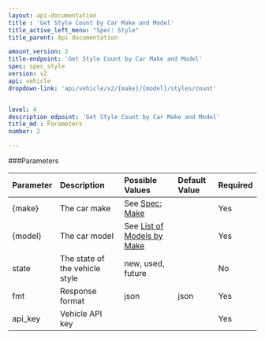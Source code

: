 ```yaml
---
layout: api-documentation
title : 'Get Style Count by Car Make and Model'
title_active_left_menu: "Spec: Style"
title_parent: Api documentation

amount_version: 2
title-endpoint: 'Get Style Count by Car Make and Model'
spec: spec_style
version: v2
api: vehicle
dropdown-link: 'api/vehicle/v2/{make}/{model}/styles/count'


level: 4
description_edpoint: 'Get Style Count by Car Make and Model'
title_md : Parameters
number: 2

---
```


###Parameters

| Parameter  | Description                           | Possible Values   | Default Value | Required |
|:-----------|:--------------------------------------|:----------------- |:------------- |:-------- |
| {make} | The car make | See [Spec: Make](/api-documentation/vehicle/spec_make/v2/01_list_of_makes/api-description.html) | | Yes |
| {model} | The car model | See [List of Models by Make](/api-documentation/vehicle/spec_model/v2/01_list_of_models/api-description.html) |	| Yes |
| state	     | The state of the vehicle style        | new, used, future | 	             | No       |
| fmt        | Response format                       | json              | json          | Yes      |
| api_key    | Vehicle API key                       |                   |               | Yes      |